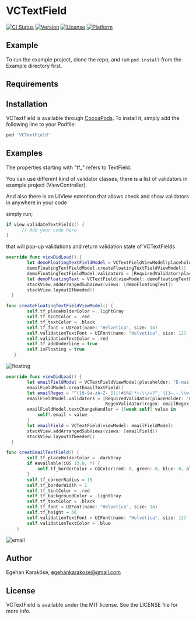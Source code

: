 # VCTextField

[![CI Status](https://img.shields.io/travis/egehan-karakose/VCTextField.svg?style=flat)](https://travis-ci.org/egehan-karakose/VCTextField)
[![Version](https://img.shields.io/cocoapods/v/VCTextField.svg?style=flat)](https://cocoapods.org/pods/VCTextField)
[![License](https://img.shields.io/cocoapods/l/VCTextField.svg?style=flat)](https://cocoapods.org/pods/VCTextField)
[![Platform](https://img.shields.io/cocoapods/p/VCTextField.svg?style=flat)](https://cocoapods.org/pods/VCTextField)

## Example

To run the example project, clone the repo, and run `pod install` from the Example directory first.

## Requirements

## Installation

VCTextField is available through [CocoaPods](https://cocoapods.org). To install
it, simply add the following line to your Podfile:

```ruby
pod 'VCTextField'
```

## Examples
The properties starting with "tf_" refers to TextField.

You can use different kind of validator classes, there is a list of validators in example project (ViewController).

And also there is an UIView extention that allows check and show validators in anywhere in your code 

simply run; 

```swift
if view.validateTextFields() {
      // Add your code here
}
```

that will pop-up validations and return validation state of VCTextFields
```swift
override func viewDidLoad() {
        let demoFloatingTextFieldModel = VCTextFieldViewModel(placeholder: "Floating Label")
        demoFloatingTextFieldModel.createFloatingTextFieldViewModel()
        demoFloatingTextFieldModel.validators = [RequiredValidator(placeHolder: "Label")]
        let demoFloatingText = VCTextField(viewModel: demoFloatingTextFieldModel)
        stackView.addArrangedSubViews(views: [demoFloatingText])
        stackView.layoutIfNeeded()
  }
```

```swift
func createFloatingTextFieldViewModel() {
        self.tf_placeHolderColor = .lightGray
        self.tf_tintColor = .red
        self.tf_textColor = .black
        self.tf_font = UIFont(name: "Helvetica", size: 14)
        self.validationTextFont = UIFont(name: "Helvetica", size: 12)
        self.validationTextColor = .red
        self.tf_addUnderline = true
        self.isFloating = true
   }
```
![floating](https://user-images.githubusercontent.com/32635950/189193397-5bbf79fc-bcb4-4f1e-9635-295500cbba0d.gif)

```swift
override func viewDidLoad() {
        let emailFieldModel = VCTextFieldViewModel(placeholder: "E-mail")
        emailFieldModel.creatEmailTextField()
        let emailRegex = "^([0-9a-zA-Z-_]([!#$%&'*+-\\/=?^_`{|}~.-.\\w]*[0-9a-zA-Z-_])*@([0-9a-zA-Z][-\\w]*[0-9a-zA-Z]\\.)+[a-zA-Z]{2,9})$"
        emailFieldModel.validators = [RequiredValidator(placeHolder: "E-mail"),
                                      RegexValidator(regex: emailRegex, placeholder: "E-mail")]
        emailFieldModel.textChangeHandler = {[weak self] value in
            self?.email = value
        }
        let emailField = VCTextField(viewModel: emailFieldModel)
        stackView.addArrangedSubViews(views: [emailField])
        stackView.layoutIfNeeded()
  }
```

```swift
func creatEmailTextField() {
        self.tf_placeHolderColor = .darkGray
        if #available(iOS 13.0, *) {
            self.tf_borderColor = CGColor(red: 0, green: 0, blue: 0, alpha: 1)
        }
        self.tf_cornerRadius = 15
        self.tf_borderWidth = 1
        self.tf_tintColor = .red
        self.tf_backgroundColor = .lightGray
        self.tf_textColor = .black
        self.tf_font = UIFont(name: "Helvetica", size: 14)
        self.tf_height = 56
        self.validationTextFont = UIFont(name: "Helvetica", size: 12)
        self.validationTextColor = .blue
    }
```
![email](https://user-images.githubusercontent.com/32635950/189195411-fcb61487-006a-4863-8d0f-1116fea2bb82.gif)


## Author

Egehan Karaköse, egehankarakose@gmail.com

## License

VCTextField is available under the MIT license. See the LICENSE file for more info.
